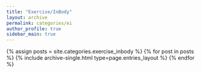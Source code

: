 ```yaml
---
title: "Exercise/InBody"
layout: archive
permalink: categories/ei
author_profile: true
sidebar_main: true
---
```


{% assign posts = site.categories.exercise_inbody %}
{% for post in posts %} {% include archive-single.html type=page.entries_layout %} {% endfor %}